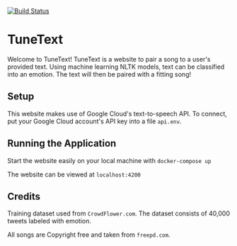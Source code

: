 [![Build Status](https://travis-ci.com/dennystasaski/TuneText.svg?branch=master)](https://travis-ci.com/dennystasaski/TuneText)

# TuneText
Welcome to TuneText!  TuneText is a website to pair a song to a user's provided text.  Using machine learning NLTK models, text can be classified into an emotion.  The text will then be paired with a fitting song!

## Setup
This website makes use of Google Cloud's text-to-speech API.  To connect, put your Google Cloud account's API key into a file `api.env`.

## Running the Application
Start the website easily on your local machine with `docker-compose up`

The website can be viewed at `localhost:4200`

## Credits
Training dataset used from `CrowdFlower.com`.  The dataset consists of 40,000 tweets labeled with emotion.

All songs are Copyright free and taken from `freepd.com`.
